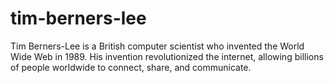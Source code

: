 # tim-berners-lee
Tim Berners-Lee is a British computer scientist who invented the World Wide Web in 1989. His invention revolutionized the internet, allowing billions of people worldwide to connect, share, and communicate.
